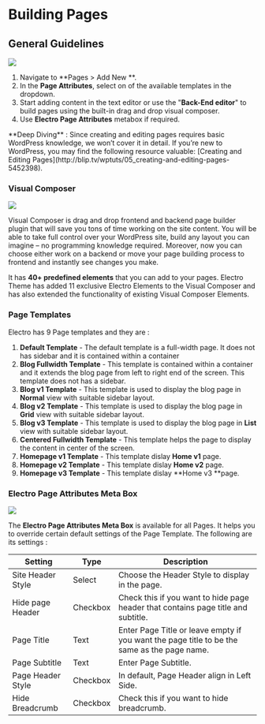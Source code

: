 # Building Pages

## General Guidelines

![](http://transvelo.github.io/docs/electro/images/add-new-page.png)

1. Navigate to **Pages > Add New **.
2. In the **Page Attributes**, select on of the available templates in the dropdown.
3. Start adding content in the text editor or use the "**Back-End editor**" to build pages using the built-in drag and drop visual composer.
4. Use **Electro Page Attributes** metabox if required.

<div class="alert alert-info">**Deep Diving** : Since creating and editing pages requires basic WordPress knowledge, we won’t cover it in detail. If you’re new to WordPress, you may find the following resource valuable: [Creating and Editing Pages](http://blip.tv/wptuts/05_creating-and-editing-pages-5452398).</div>

### Visual Composer

![](http://transvelo.github.io/docs/electro/images/vc-backend-editor.png)

Visual Composer is drag and drop frontend and backend page builder plugin that will save you tons of time working on the site content. You will be able to take full control over your WordPress site, build any layout you can imagine – no programming knowledge required. Moreover, now you can choose either work on a backend or move your page building process to frontend and instantly see changes you make.

It has **40+ predefined elements** that you can add to your pages. Electro Theme has added 11 exclusive Electro Elements to the Visual Composer and has also extended the functionality of existing Visual Composer Elements.

### Page Templates

Electro has 9 Page templates and they are :

1. **Default Template** - The default template is a full-width page. It does not has sidebar and it is contained within a container
2. **Blog Fullwidth Template** - This template is contained within a container and it extends the blog page from left to right end of the screen. This template does not has a sidebar.
3. **Blog v1 Template** - This template is used to display the blog page in **Normal** view with suitable sidebar layout.
4. **Blog v2 Template** - This template is used to display the blog page in **Grid** view with suitable sidebar layout.
5. **Blog v3 Template** - This template is used to display the blog page in **List** view with suitable sidebar layout.
6. **Centered Fullwidth Template** - This template helps the page to display the content in center of the screen.
7. **Homepage v1 Template** - This template dislay **Home v1** page.
8. **Homepage v2 Template** - This template dislay **Home v2** page.
9. **Homepage v3 Template** - This template dislay **Home v3 **page.

### Electro Page Attributes Meta Box

![](http://transvelo.github.io/docs/electro/images/page-attributes.png)

The **Electro Page Attributes Meta Box** is available for all Pages. It helps you to override certain default settings of the Page Template. The following are its settings :

| Setting | Type | Description |
| -- | -- | -- |
| Site Header Style | Select | Choose the Header Style to display in the page. |
| Hide page Header | Checkbox | Check this if you want to hide page header that contains page title and subtitle. |
| Page Title | Text | Enter Page Title or leave empty if you want the page title to be the same as the page name. |
| Page Subtitle | Text | Enter Page Subtitle. |
| Page Header Style | Checkbox | In default, Page Header align in Left Side. |
| Hide Breadcrumb | Checkbox | Check this if you want to hide breadcrumb. |




